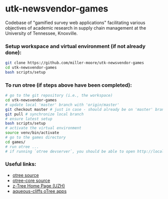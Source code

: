 # utk-newsvendor-games
Codebase of "gamified survey web applications" facilitating various objectives of academic research in supply chain management at the University of Tennessee, Knoxville.

### Setup workspace and virtual environment (if not already done):
```bash
git clone https://github.com/miller-moore/utk-newsvendor-games
cd utk-newsvendor-games
bash scripts/setup
```

### To run otree (if steps above have been completed):
```bash
# go to the git repository (i.e., the workspace)
cd utk-newsvendor-games
# update local 'master' branch with 'origin/master'
git checkout master # just in case - should already be on 'master' branch
git pull # synchronize local branch
# ensure latest setup
bash scripts/setup
# activate the virtual environment
source venv/bin/activate
# go to the games directory
cd games/
# run otree ...
# if running `otree devserver`, you should be able to open http://localhost:8000/ in a web browser
```

### Useful links:
 - [otree source](https://github.com/oTree-org/otree)
 - [otree-core source](https://github.com/oTree-org/otree-core)
 - [z-Tree Home Page (UZH)](https://www.uzh.ch/cmsssl/ztree/en.html)
 - [aqueous-cliffs oTree apps](https://www.otreehub.com/projects/aqueous-cliffs-60932/)
